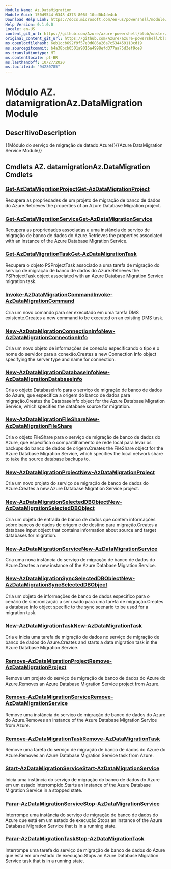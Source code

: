 ```yaml
---
Module Name: Az.DataMigration
Module Guid: 150d9544-6348-4373-806f-10cd0b4de4cb
Download Help Link: https://docs.microsoft.com/en-us/powershell/module/az.datamigration
Help Version: 0.1.0.0
Locale: en-US
content_git_url: https://github.com/Azure/azure-powershell/blob/master/src/DataMigration/DataMigration/help/Az.DataMigration.md
original_content_git_url: https://github.com/Azure/azure-powershell/blob/master/src/DataMigration/DataMigration/help/Az.DataMigration.md
ms.openlocfilehash: 6eb1ccb692f9f57e0d686a26a7c534459118cd19
ms.sourcegitcommit: b4a38bcb0501a9016a4998efd377aa75d3ef9ce8
ms.translationtype: MT
ms.contentlocale: pt-BR
ms.lasthandoff: 10/27/2020
ms.locfileid: "94280785"
---
```

# <span data-ttu-id="e028f-101">Módulo AZ. datamigration</span><span class="sxs-lookup"><span data-stu-id="e028f-101">Az.DataMigration Module</span></span>
## <span data-ttu-id="e028f-102">Descritivo</span><span class="sxs-lookup"><span data-stu-id="e028f-102">Description</span></span>
<span data-ttu-id="e028f-103">{{Módulo do serviço de migração de datado Azure}}</span><span class="sxs-lookup"><span data-stu-id="e028f-103">{{Azure DataMigration Service Module}}</span></span>

## <span data-ttu-id="e028f-104">Cmdlets AZ. datamigration</span><span class="sxs-lookup"><span data-stu-id="e028f-104">Az.DataMigration Cmdlets</span></span>
### [<span data-ttu-id="e028f-105">Get-AzDataMigrationProject</span><span class="sxs-lookup"><span data-stu-id="e028f-105">Get-AzDataMigrationProject</span></span>](Get-AzDataMigrationProject.md)
<span data-ttu-id="e028f-106">Recupera as propriedades de um projeto de migração de banco de dados do Azure.</span><span class="sxs-lookup"><span data-stu-id="e028f-106">Retrieves the properties of an Azure Database Migration project.</span></span>

### [<span data-ttu-id="e028f-107">Get-AzDataMigrationService</span><span class="sxs-lookup"><span data-stu-id="e028f-107">Get-AzDataMigrationService</span></span>](Get-AzDataMigrationService.md)
<span data-ttu-id="e028f-108">Recupera as propriedades associadas a uma instância do serviço de migração de banco de dados do Azure.</span><span class="sxs-lookup"><span data-stu-id="e028f-108">Retrieves the properties associated with an instance of the Azure Database Migration Service.</span></span> 

### [<span data-ttu-id="e028f-109">Get-AzDataMigrationTask</span><span class="sxs-lookup"><span data-stu-id="e028f-109">Get-AzDataMigrationTask</span></span>](Get-AzDataMigrationTask.md)
<span data-ttu-id="e028f-110">Recupera o objeto PSProjectTask associado a uma tarefa de migração do serviço de migração de banco de dados do Azure.</span><span class="sxs-lookup"><span data-stu-id="e028f-110">Retrieves the PSProjectTask object associated with an Azure Database Migration Service migration task.</span></span>

### [<span data-ttu-id="e028f-111">Invoke-AzDataMigrationCommand</span><span class="sxs-lookup"><span data-stu-id="e028f-111">Invoke-AzDataMigrationCommand</span></span>](Invoke-AzDataMigrationCommand.md)
<span data-ttu-id="e028f-112">Cria um novo comando para ser executado em uma tarefa DMS existente.</span><span class="sxs-lookup"><span data-stu-id="e028f-112">Creates a new command to be executed on an existing DMS task.</span></span>

### [<span data-ttu-id="e028f-113">New-AzDataMigrationConnectionInfo</span><span class="sxs-lookup"><span data-stu-id="e028f-113">New-AzDataMigrationConnectionInfo</span></span>](New-AzDataMigrationConnectionInfo.md)
<span data-ttu-id="e028f-114">Cria um novo objeto de informações de conexão especificando o tipo e o nome do servidor para a conexão.</span><span class="sxs-lookup"><span data-stu-id="e028f-114">Creates a new Connection Info object specifying the server type and name for connection.</span></span>

### [<span data-ttu-id="e028f-115">New-AzDataMigrationDatabaseInfo</span><span class="sxs-lookup"><span data-stu-id="e028f-115">New-AzDataMigrationDatabaseInfo</span></span>](New-AzDataMigrationDatabaseInfo.md)
<span data-ttu-id="e028f-116">Cria o objeto DatabaseInfo para o serviço de migração de banco de dados do Azure, que especifica a origem do banco de dados para migração.</span><span class="sxs-lookup"><span data-stu-id="e028f-116">Creates the DatabaseInfo object for the Azure Database Migration Service, which specifies the database source for migration.</span></span>

### [<span data-ttu-id="e028f-117">New-AzDataMigrationFileShare</span><span class="sxs-lookup"><span data-stu-id="e028f-117">New-AzDataMigrationFileShare</span></span>](New-AzDataMigrationFileShare.md)
<span data-ttu-id="e028f-118">Cria o objeto FileShare para o serviço de migração de banco de dados do Azure, que especifica o compartilhamento de rede local para levar os backups do banco de dados de origem.</span><span class="sxs-lookup"><span data-stu-id="e028f-118">Creates the FileShare object for the Azure Database Migration Service, which specifies the local network share to take the source database backups to.</span></span>

### [<span data-ttu-id="e028f-119">New-AzDataMigrationProject</span><span class="sxs-lookup"><span data-stu-id="e028f-119">New-AzDataMigrationProject</span></span>](New-AzDataMigrationProject.md)
<span data-ttu-id="e028f-120">Cria um novo projeto do serviço de migração de banco de dados do Azure.</span><span class="sxs-lookup"><span data-stu-id="e028f-120">Creates a new Azure Database Migration Service project.</span></span>

### [<span data-ttu-id="e028f-121">New-AzDataMigrationSelectedDBObject</span><span class="sxs-lookup"><span data-stu-id="e028f-121">New-AzDataMigrationSelectedDBObject</span></span>](New-AzDataMigrationSelectedDBObject.md)
<span data-ttu-id="e028f-122">Cria um objeto de entrada de banco de dados que contém informações sobre bancos de dados de origem e de destino para migração.</span><span class="sxs-lookup"><span data-stu-id="e028f-122">Creates a database input object that contains information about source and target databases for migration.</span></span>

### [<span data-ttu-id="e028f-123">New-AzDataMigrationService</span><span class="sxs-lookup"><span data-stu-id="e028f-123">New-AzDataMigrationService</span></span>](New-AzDataMigrationService.md)
<span data-ttu-id="e028f-124">Cria uma nova instância do serviço de migração de banco de dados do Azure.</span><span class="sxs-lookup"><span data-stu-id="e028f-124">Creates a new instance of the Azure Database Migration Service.</span></span>

### [<span data-ttu-id="e028f-125">New-AzDataMigrationSyncSelectedDBObject</span><span class="sxs-lookup"><span data-stu-id="e028f-125">New-AzDataMigrationSyncSelectedDBObject</span></span>](New-AzDataMigrationSyncSelectedDBObject.md)
<span data-ttu-id="e028f-126">Cria um objeto de informações de banco de dados específico para o cenário de sincronização a ser usado para uma tarefa de migração.</span><span class="sxs-lookup"><span data-stu-id="e028f-126">Creates a database info object specific to the sync scenario to be used for a migration task.</span></span>

### [<span data-ttu-id="e028f-127">New-AzDataMigrationTask</span><span class="sxs-lookup"><span data-stu-id="e028f-127">New-AzDataMigrationTask</span></span>](New-AzDataMigrationTask.md)
<span data-ttu-id="e028f-128">Cria e inicia uma tarefa de migração de dados no serviço de migração de banco de dados do Azure.</span><span class="sxs-lookup"><span data-stu-id="e028f-128">Creates and starts a data migration task in the Azure Database Migration Service.</span></span>

### [<span data-ttu-id="e028f-129">Remove-AzDataMigrationProject</span><span class="sxs-lookup"><span data-stu-id="e028f-129">Remove-AzDataMigrationProject</span></span>](Remove-AzDataMigrationProject.md)
<span data-ttu-id="e028f-130">Remove um projeto do serviço de migração de banco de dados do Azure do Azure.</span><span class="sxs-lookup"><span data-stu-id="e028f-130">Removes an Azure Database Migration Service project from Azure.</span></span>

### [<span data-ttu-id="e028f-131">Remove-AzDataMigrationService</span><span class="sxs-lookup"><span data-stu-id="e028f-131">Remove-AzDataMigrationService</span></span>](Remove-AzDataMigrationService.md)
<span data-ttu-id="e028f-132">Remove uma instância do serviço de migração de banco de dados do Azure do Azure.</span><span class="sxs-lookup"><span data-stu-id="e028f-132">Removes an instance of the Azure Database Migration Service from Azure.</span></span>

### [<span data-ttu-id="e028f-133">Remove-AzDataMigrationTask</span><span class="sxs-lookup"><span data-stu-id="e028f-133">Remove-AzDataMigrationTask</span></span>](Remove-AzDataMigrationTask.md)
<span data-ttu-id="e028f-134">Remove uma tarefa do serviço de migração de banco de dados do Azure do Azure.</span><span class="sxs-lookup"><span data-stu-id="e028f-134">Removes an Azure Database Migration Service task from Azure.</span></span>

### [<span data-ttu-id="e028f-135">Start-AzDataMigrationService</span><span class="sxs-lookup"><span data-stu-id="e028f-135">Start-AzDataMigrationService</span></span>](Start-AzDataMigrationService.md)
<span data-ttu-id="e028f-136">Inicia uma instância do serviço de migração do banco de dados do Azure em um estado interrompido.</span><span class="sxs-lookup"><span data-stu-id="e028f-136">Starts an instance of the Azure Database Migration Service in a stopped state.</span></span> 

### [<span data-ttu-id="e028f-137">Parar-AzDataMigrationService</span><span class="sxs-lookup"><span data-stu-id="e028f-137">Stop-AzDataMigrationService</span></span>](Stop-AzDataMigrationService.md)
<span data-ttu-id="e028f-138">Interrompe uma instância do serviço de migração de banco de dados do Azure que está em um estado de execução.</span><span class="sxs-lookup"><span data-stu-id="e028f-138">Stops an instance of the Azure Database Migration Service that is in a running state.</span></span>

### [<span data-ttu-id="e028f-139">Parar-AzDataMigrationTask</span><span class="sxs-lookup"><span data-stu-id="e028f-139">Stop-AzDataMigrationTask</span></span>](Stop-AzDataMigrationTask.md)
<span data-ttu-id="e028f-140">Interrompe uma tarefa do serviço de migração de banco de dados do Azure que está em um estado de execução.</span><span class="sxs-lookup"><span data-stu-id="e028f-140">Stops an  Azure Database Migration Service task that is in a running state.</span></span>


